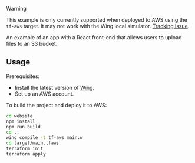 > [!WARNING]
> This example is only currently supported when deployed to AWS using the `tf-aws` target.
> It may not work with the Wing local simulator. [Tracking issue](https://github.com/winglang/wing/issues/1383).

An example of an app with a React front-end that allows users to upload files to an S3 bucket.

## Usage

Prerequisites:

- Install the latest version of [Wing](https://www.winglang.io/docs).
- Set up an AWS account. 


To build the project and deploy it to AWS:

```sh
cd website
npm install
npm run build
cd ..
wing compile -t tf-aws main.w
cd target/main.tfaws
terraform init
terraform apply
```
